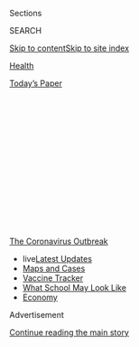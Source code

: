 <div id="app">

<div>

<div>

<div>

<div class="NYTAppHideMasthead css-1q2w90k e1suatyy0">

<div class="section css-ui9rw0 e1suatyy2">

<div class="css-eph4ug er09x8g0">

<div class="css-6n7j50">

</div>

<span class="css-1dv1kvn">Sections</span>

<div class="css-10488qs">

<span class="css-1dv1kvn">SEARCH</span>

</div>

[Skip to content](#site-content)[Skip to site
index](#site-index)

</div>

<div id="masthead-section-label" class="css-1wr3we4 eaxe0e00">

[Health](https://www.nytimes.com/section/health)

</div>

<div class="css-10698na e1huz5gh0">

</div>

</div>

<div id="masthead-bar-one" class="section hasLinks css-15hmgas e1csuq9d3">

<div class="css-uqyvli e1csuq9d0">

</div>

<div class="css-1uqjmks e1csuq9d1">

</div>

<div class="css-9e9ivx">

[](https://myaccount.nytimes.com/auth/login?response_type=cookie&client_id=vi)

</div>

<div class="css-1bvtpon e1csuq9d2">

[Today’s
Paper](https://www.nytimes.com/section/todayspaper)

</div>

</div>

</div>

</div>

<div data-aria-hidden="false">

<div id="site-content" data-role="main">

<div>

<div class="css-1aor85t" style="opacity:0.000000001;z-index:-1;visibility:hidden">

<div class="css-1hqnpie">

<div class="css-epjblv">

<span class="css-17xtcya">[Health](/section/health)</span><span class="css-x15j1o">|</span><span class="css-fwqvlz">A
New Entry in the Race for a Coronavirus Vaccine:
Hope</span>

</div>

<div class="css-k008qs">

<div class="css-1iwv8en">

<span class="css-18z7m18"></span>

<div>

</div>

</div>

<span class="css-1n6z4y">https://nyti.ms/2X82BLK</span>

<div class="css-1705lsu">

<div class="css-4xjgmj">

<div class="css-4skfbu" data-role="toolbar" data-aria-label="Social Media Share buttons, Save button, and Comments Panel with current comment count" data-testid="share-tools">

  - 
  - 
  - 
  - 
    
    <div class="css-6n7j50">
    
    </div>

  - 
  - 

</div>

</div>

</div>

</div>

</div>

</div>

<div id="NYT_TOP_BANNER_REGION" class="css-13pd83m">

<div>

<div id="styln-prism-menu-1592847958612" class="section interactive-content interactive-size-medium css-1edisqu">

<div class="css-17ih8de interactive-body">

<div id="scroll-container" class="css-1gj85ro">

[<span class="styln-title-wrap"><span class="css-1pje3qr">The
Coronavirus</span><span class="css-1pje3qr">
Outbreak</span></span>](https://www.nytimes.com/news-event/coronavirus?action=click&pgtype=Article&state=default&region=TOP_BANNER&context=storylines_menu)

  - <span class="css-kqxiym" data-emphasize="true">live</span>[Latest
    Updates](https://www.nytimes.com/2020/08/02/world/coronavirus-updates.html?action=click&pgtype=Article&state=default&region=TOP_BANNER&context=storylines_menu)
  - [Maps and
    Cases](https://www.nytimes.com/interactive/2020/us/coronavirus-us-cases.html?action=click&pgtype=Article&state=default&region=TOP_BANNER&context=storylines_menu)
  - [Vaccine
    Tracker](https://www.nytimes.com/interactive/2020/science/coronavirus-vaccine-tracker.html?action=click&pgtype=Article&state=default&region=TOP_BANNER&context=storylines_menu)
  - [What School May Look
    Like](https://www.nytimes.com/interactive/2020/07/29/us/schools-reopening-coronavirus.html?action=click&pgtype=Article&state=default&region=TOP_BANNER&context=storylines_menu)
  - [Economy](https://www.nytimes.com/live/2020/07/31/business/stock-market-today-coronavirus?action=click&pgtype=Article&state=default&region=TOP_BANNER&context=storylines_menu)

</div>

</div>

</div>

</div>

</div>

<div id="top-wrapper" class="css-1sy8kpn">

<div id="top-slug" class="css-l9onyx">

Advertisement

</div>

[Continue reading the main
story](#after-top)

<div class="ad top-wrapper" style="text-align:center;height:100%;display:block;min-height:250px">

<div id="top" class="place-ad" data-position="top" data-size-key="top">

</div>

</div>

<div id="after-top">

</div>

</div>

<div>

<div id="sponsor-wrapper" class="css-1hyfx7x">

<div id="sponsor-slug" class="css-19vbshk">

Supported by

</div>

[Continue reading the main
story](#after-sponsor)

<div id="sponsor" class="ad sponsor-wrapper" style="text-align:center;height:100%;display:block">

</div>

<div id="after-sponsor">

</div>

</div>

<div class="css-186x18t">

</div>

<div class="css-1vkm6nb ehdk2mb0">

# A New Entry in the Race for a Coronavirus Vaccine: Hope

</div>

Scientists are increasingly optimistic that a vaccine can be produced in
record time. But getting it manufactured and distributed will pose huge
challenges.

<div class="css-79elbk" data-testid="photoviewer-wrapper">

<div class="css-z3e15g" data-testid="photoviewer-wrapper-hidden">

</div>

<div class="css-1a48zt4 ehw59r15" data-testid="photoviewer-children">

![<span class="css-16f3y1r e13ogyst0" data-aria-hidden="true">Vaccine
vials in the Clinical Biomanufacturing Facility in Oxford,
Britain. </span><span class="css-cnj6d5 e1z0qqy90" itemprop="copyrightHolder"><span class="css-1ly73wi e1tej78p0">Credit...</span><span><span>Sean
Elias, via
Reuters</span></span></span>](https://static01.nyt.com/images/2020/05/19/science/19VIRUS-VACCINES1/19VIRUS-VACCINES1-articleLarge.jpg?quality=75&auto=webp&disable=upscale)

</div>

</div>

<div class="css-18e8msd">

<div class="css-otjvjh epjyd6m0">

<div class="css-nmf14i ey68jwv0" data-aria-hidden="true">

[![Carl
Zimmer](https://static01.nyt.com/images/2018/06/12/multimedia/author-carl-zimmer/author-carl-zimmer-thumbLarge.png
"Carl Zimmer")](https://www.nytimes.com/by/carl-zimmer)[![Knvul
Sheikh](https://static01.nyt.com/images/2020/01/03/reader-center/author-knvul-sheikh/author-knvul-sheikh-thumbLarge.png
"Knvul Sheikh")](https://www.nytimes.com/by/knvul-sheikh)[![Noah
Weiland](https://static01.nyt.com/images/2019/07/23/reader-center/author-noah-weiland/author-noah-weiland-thumbLarge.png
"Noah Weiland")](https://www.nytimes.com/by/noah-weiland)

</div>

<div class="css-1baulvz">

By [<span class="css-1baulvz" itemprop="name">Carl
Zimmer</span>](https://www.nytimes.com/by/carl-zimmer),
[<span class="css-1baulvz" itemprop="name">Knvul
Sheikh</span>](https://www.nytimes.com/by/knvul-sheikh) and
[<span class="css-1baulvz last-byline" itemprop="name">Noah
Weiland</span>](https://www.nytimes.com/by/noah-weiland)

</div>

</div>

  - 
    
    <div class="css-ld3wwf e16638kd2">
    
    Published May 20, 2020Updated July 1,
    2020
    
    </div>

  - 
    
    <div class="css-4xjgmj">
    
    <div class="css-pvvomx" data-role="toolbar" data-aria-label="Social Media Share buttons, Save button, and Comments Panel with current comment count" data-testid="share-tools">
    
      - 
      - 
      - 
      - 
        
        <div class="css-6n7j50">
        
        </div>
    
      - 
      - 
    
    </div>
    
    </div>

</div>

<div class="css-mdjrty">

[Leer en
español](https://www.nytimes.com/es/2020/05/22/espanol/ciencia-y-tecnologia/vacuna-coronavirus.html "Read in Spanish")

</div>

</div>

<div class="section meteredContent css-1r7ky0e" name="articleBody" itemprop="articleBody">

<div class="css-1fanzo5 StoryBodyCompanionColumn">

<div class="css-53u6y8">

In a medical research project nearly unrivaled in its ambition and
scope, volunteers worldwide are rolling up their sleeves to receive
experimental vaccines against the
[coronavirus](https://www.nytimes.com/2020/07/01/health/coronavirus-vaccine-trials.html)
— only months after the virus was identified.

</div>

</div>

<div>

</div>

<div class="css-1fanzo5 StoryBodyCompanionColumn">

<div class="css-53u6y8">

Companies like Inovio and Pfizer have begun early tests of candidates in
people to determine whether their
[vaccines](https://www.nytimes.com/2020/07/01/health/coronavirus-vaccine-trials.html)
are safe. Researchers at the University of Oxford in England are testing
vaccines in human subjects, too, and say they could have one ready for
emergency use as soon as September.

[Moderna on Monday announced encouraging
results](https://www.nytimes.com/2020/05/18/health/coronavirus-vaccine-moderna.html)
of a safety trial of its vaccine in eight volunteers. There were no
published data, but the news alone kindled hopes and sent the company’s
stock soaring.

</div>

</div>

<div class="css-1fanzo5 StoryBodyCompanionColumn">

<div class="css-53u6y8">

Animal studies have raised expectations, too. Researchers at Beth Israel
Deaconess Medical Center on Wednesday published research showing that a
prototype vaccine [effectively protected monkeys from infection with the
virus](https://www.nytimes.com/2020/05/20/health/coronavirus-vaccine-harvard.html).

The findings will pave the way to development of a human vaccine, said
the investigators. They have already partnered with Janssen, a division
of Johnson & Johnson.

In labs around the world, there is now cautious optimism that a
[coronavirus
vaccine](https://www.nytimes.com/2020/06/03/us/politics/coronavirus-vaccine-trump-moderna.html),
and perhaps more than one, will be ready sometime next year.

*\[*[*Follow our Live Coronavirus Vaccine
Tracker*](https://www.nytimes.com/interactive/2020/science/coronavirus-vaccine-tracker.html)*.\]*

Scientists are exploring not just one approach to creating the vaccine,
but at least four. So great is the urgency that they are combining trial
phases and shortening a process that usually takes years, sometimes more
than a decade.

The coronavirus itself has turned out to be clumsy prey, a stable
pathogen [unlikely to mutate significantly and dodge a
vaccine](https://www.nytimes.com/interactive/2020/04/30/science/coronavirus-mutations.html).

</div>

</div>

<div class="css-1fanzo5 StoryBodyCompanionColumn">

<div class="css-53u6y8">

“It’s an easier target, which is terrific news,” said Michael Farzan, a
virologist at Scripps Research in Jupiter, Fla.

An effective vaccine will be crucial to ending the pandemic, which has
sickened [at least 4.7 million worldwide and killed at
least 324,000](https://www.nytimes.com/interactive/2020/world/coronavirus-maps.html).
Widespread immunity would reopen the door to lives without social
distancing and face
masks.

<div id="NYT_MAIN_CONTENT_1_REGION" class="css-9tf9ac">

<div>

<div id="styln-covid-updates-world" class="section interactive-content interactive-size-medium css-1ftcdic">

<div class="css-17ih8de interactive-body">

<div id="styln-briefing-block" data-asset-id="QXJ0aWNsZTpueXQ6Ly9hcnRpY2xlLzhiMjRmNTQ0LWVhMmUtNTlmNC1hMDZiLTM0YWI3YTlmN2E4YQ==">

<div class="briefing-block-header-section">

# [Latest Updates: Global Coronavirus Outbreak](https://www.nytimes.com/2020/08/01/world/coronavirus-covid-19.html?action=click&pgtype=Article&state=default&region=MAIN_CONTENT_1&context=storylines_live_updates)

<div class="briefing-block-ts">

Updated 2020-08-02T17:52:35.962Z

</div>

</div>

  - [The U.S. reels as July cases more than double the total of any
    other
    month.](https://www.nytimes.com/2020/08/01/world/coronavirus-covid-19.html?action=click&pgtype=Article&state=default&region=MAIN_CONTENT_1&context=storylines_live_updates#link-34047410)
  - [Top U.S. officials work to break an impasse over the federal
    jobless
    benefit.](https://www.nytimes.com/2020/08/01/world/coronavirus-covid-19.html?action=click&pgtype=Article&state=default&region=MAIN_CONTENT_1&context=storylines_live_updates#link-780ec966)
  - [Its outbreak untamed, Melbourne goes into even greater
    lockdown.](https://www.nytimes.com/2020/08/01/world/coronavirus-covid-19.html?action=click&pgtype=Article&state=default&region=MAIN_CONTENT_1&context=storylines_live_updates#link-2bc8948)

<div class="briefing-block-footer">

<div class="briefing-block-footer-meta">

[See more
updates](https://www.nytimes.com/2020/08/01/world/coronavirus-covid-19.html?action=click&pgtype=Article&state=default&region=MAIN_CONTENT_1&context=storylines_live_updates)

</div>

<div class="briefing-block-briefinglinks">

<span>More live coverage:</span>
[Markets](https://www.nytimes.com/live/2020/07/31/business/stock-market-today-coronavirus?action=click&pgtype=Article&state=default&region=MAIN_CONTENT_1&context=storylines_live_updates)

</div>

</div>

</div>

</div>

</div>

</div>

</div>

“What people don’t realize is that normally vaccine development takes
many years, sometimes decades,” said Dr. Dan Barouch, a virologist at
Beth Israel Deaconess Medical Center in Boston who led the monkey
trials. “And so trying to compress the whole vaccine process into 12 to
18 months is really unheard-of.”

“If that happens, it will be the fastest vaccine development program
ever in history.”

</div>

</div>

<div>

</div>

<div class="css-1fanzo5 StoryBodyCompanionColumn">

<div class="css-53u6y8">

More than 100 research teams around the world are taking aim at the
virus from multiple angles.

Moderna’s vaccine is based on a relatively new mRNA technology that
delivers bits of the virus’s genes into human cells. The goal is for
cells to begin making a viral protein that the immune system recognizes
as foreign. The body builds defenses against that protein, priming
itself to attack if the actual coronavirus invades.

</div>

</div>

<div class="css-79elbk" data-testid="photoviewer-wrapper">

<div class="css-z3e15g" data-testid="photoviewer-wrapper-hidden">

</div>

<div class="css-1a48zt4 ehw59r15" data-testid="photoviewer-children">

![<span class="css-16f3y1r e13ogyst0" data-aria-hidden="true">Moderna’s
headquarters in Cambridge,
Mass.</span><span class="css-cnj6d5 e1z0qqy90" itemprop="copyrightHolder"><span class="css-1ly73wi e1tej78p0">Credit...</span><span>Tony
Luong for The New York
Times</span></span>](https://static01.nyt.com/images/2020/05/19/science/19VIRUS-VACCINES3/merlin_172650756_1b50e804-a091-4421-951a-4e8f58651288-articleLarge.jpg?quality=75&auto=webp&disable=upscale)

</div>

</div>

<div class="css-1fanzo5 StoryBodyCompanionColumn">

<div class="css-53u6y8">

Some vaccine makers, including Inovio, are developing vaccines based on
DNA variations of this approach.

</div>

</div>

<div class="css-1fanzo5 StoryBodyCompanionColumn">

<div class="css-53u6y8">

But the technology used by both companies has never produced a vaccine
approved for clinical use, let alone one that can be made in industrial
quantities. Moderna was criticized for making rosy predictions, based on
a handful of patients, without providing any scientific data.

Other research teams have turned to more traditional strategies.

Some scientists are using harmless viruses to deliver coronavirus genes
into cells, forcing them to produce proteins that may teach the immune
system to watch out for the coronavirus. CanSino Biologics, a company in
China, has begun human testing of a coronavirus vaccine that relies on
this approach, as has the University of Oxford team.

Other traditional approaches rely on fragments of a coronavirus protein
to make a vaccine, while some use killed, or inactivated, versions of
the whole coronavirus. In China, such vaccines have already entered
human trials.

Florian Krammer, a virologist at Icahn School of Medicine at Mount Sinai
in New York, predicted that at least 20 additional vaccine candidates
will make their way into clinical trials in the weeks to come.

“I’m not worried at all about it,” he said of the prospects for a new
vaccine.

Many of these vaccines will stumble as the trials progress. As more
people are inoculated, some candidates will fail to protect against the
virus, and side effects will become more apparent.

But from what scientists are learning about the coronavirus, it ought to
be a relatively easy target.

The coronavirus sports tempting targets on its surface, unique “spike”
proteins the pathogen needs to enter human cells. The immune system
readily learns to recognize these proteins, it appears, and to attack
them, killing the virus.

</div>

</div>

<div class="css-1fanzo5 StoryBodyCompanionColumn">

<div class="css-53u6y8">

Viruses can challenge vaccine makers by mutating rapidly, changing shape
so that antibodies that work on one viral strain fail on another.
Thankfully, [the new coronavirus seems to be a slow
mutator](https://www.nytimes.com/2020/05/06/health/coronavirus-mutation-transmission.html),
and a vaccine that proves effective in trials should work anywhere in
the
world.

</div>

</div>

<div class="css-1sngw6j">

[](https://www.nytimes.com/interactive/2020/04/30/science/coronavirus-mutations.html)

<div class="css-1eoytci">

![](https://static01.nyt.com/images/2020/04/29/us/coronavirus-mutations-promo-1588180690446/coronavirus-mutations-promo-1588180690446-articleLarge.jpg)

</div>

<div class="css-1rha1bf">

## How Coronavirus Mutates and Spreads

The virus has mutated. But that doesn’t mean it’s getting deadlier.

</div>

</div>

<div class="css-1fanzo5 StoryBodyCompanionColumn">

<div class="css-53u6y8">

When work on a coronavirus vaccine started, some researchers worried
that antibodies actually might worsen Covid-19, the illness caused by
the coronavirus. But in early studies, no serious risks have emerged.

“That doesn’t mean that there won’t be, but so far there hasn’t been any
indication, so I’m cautiously optimistic on that point,” said Dr. Alyson
Kelvin, a researcher at the Canadian Center for Vaccinology and
Dalhousie University.

## Scaling Up

Ensuring that vaccines are safe and effective demands large trials that
require careful planning and execution. If successful vaccines emerge
from those trials, someone’s going to have to make an awful lot of them.

Almost everyone on the planet is vulnerable to the new coronavirus. Each
person may need two doses of a new vaccine to receive protective
immunity. That’s 16 billion doses.

“When companies promise of delivering a vaccine in a year or less, I am
not sure what stage they are talking about,” said Akiko Iwasaki, an
immunobiologist at Yale University. “I doubt they are talking about
global distributions in billions of doses.”

</div>

</div>

<div class="css-1fanzo5 StoryBodyCompanionColumn">

<div class="css-53u6y8">

Manufacturing vaccines is profoundly more complex than manufacturing,
say, shoes or bicycles. Vaccines typically require large vats in which
their ingredients are grown, and these have to be maintained in sterile
conditions. Also, no factories have ever churned out millions of doses
of approved vaccines made with the cutting-edge technology being tested
by companies like Inovio and
Moderna.

<div id="NYT_MAIN_CONTENT_3_REGION" class="css-9tf9ac">

<div>

<div id="styln-prism-freeform-1594220623585" class="section interactive-content interactive-size-medium css-1ftcdic">

<div class="css-17ih8de interactive-body">

<div id="prism-freeform-block-62021" class="css-19mumt8" data-role="complementary" data-storyline="The Coronavirus Outbreak" data-truncated="true" tabindex="0">

<div class="css-a8d9oz">

<div class="css-eb027h">

[](https://www.nytimes.com/news-event/coronavirus?action=click&pgtype=Article&state=default&region=MAIN_CONTENT_3&context=storylines_faq)

### The Coronavirus Outbreak ›

#### Frequently Asked Questions

Updated July 27, 2020

  - #### Should I refinance my mortgage?
    
      - [It could be a good
        idea,](https://www.nytimes.com/article/coronavirus-money-unemployment.html?action=click&pgtype=Article&state=default&region=MAIN_CONTENT_3&context=storylines_faq)
        because mortgage rates have [never been
        lower.](https://www.nytimes.com/2020/07/16/business/mortgage-rates-below-3-percent.html?action=click&pgtype=Article&state=default&region=MAIN_CONTENT_3&context=storylines_faq)
        Refinancing requests have pushed mortgage applications to some
        of the highest levels since 2008, so be prepared to get in line.
        But defaults are also up, so if you’re thinking about buying a
        home, be aware that some lenders have tightened their standards.

  - #### What is school going to look like in September?
    
      - It is unlikely that many schools will return to a normal
        schedule this fall, requiring the grind of [online
        learning](https://www.nytimes.com/2020/06/05/us/coronavirus-education-lost-learning.html?action=click&pgtype=Article&state=default&region=MAIN_CONTENT_3&context=storylines_faq),
        [makeshift child
        care](https://www.nytimes.com/2020/05/29/us/coronavirus-child-care-centers.html?action=click&pgtype=Article&state=default&region=MAIN_CONTENT_3&context=storylines_faq)
        and [stunted
        workdays](https://www.nytimes.com/2020/06/03/business/economy/coronavirus-working-women.html?action=click&pgtype=Article&state=default&region=MAIN_CONTENT_3&context=storylines_faq)
        to continue. California’s two largest public school districts —
        Los Angeles and San Diego — said on July 13, that [instruction
        will be remote-only in the
        fall](https://www.nytimes.com/2020/07/13/us/lausd-san-diego-school-reopening.html?action=click&pgtype=Article&state=default&region=MAIN_CONTENT_3&context=storylines_faq),
        citing concerns that surging coronavirus infections in their
        areas pose too dire a risk for students and teachers. Together,
        the two districts enroll some 825,000 students. They are the
        largest in the country so far to abandon plans for even a
        partial physical return to classrooms when they reopen in
        August. For other districts, the solution won’t be an
        all-or-nothing approach. [Many
        systems](https://bioethics.jhu.edu/research-and-outreach/projects/eschool-initiative/school-policy-tracker/),
        including the nation’s largest, New York City, are devising
        [hybrid
        plans](https://www.nytimes.com/2020/06/26/us/coronavirus-schools-reopen-fall.html?action=click&pgtype=Article&state=default&region=MAIN_CONTENT_3&context=storylines_faq)
        that involve spending some days in classrooms and other days
        online. There’s no national policy on this yet, so check with
        your municipal school system regularly to see what is happening
        in your community.

  - #### Is the coronavirus airborne?
    
      - The coronavirus [can stay aloft for hours in tiny droplets in
        stagnant
        air](https://www.nytimes.com/2020/07/04/health/239-experts-with-one-big-claim-the-coronavirus-is-airborne.html?action=click&pgtype=Article&state=default&region=MAIN_CONTENT_3&context=storylines_faq),
        infecting people as they inhale, mounting scientific evidence
        suggests. This risk is highest in crowded indoor spaces with
        poor ventilation, and may help explain super-spreading events
        reported in meatpacking plants, churches and restaurants. [It’s
        unclear how often the virus is
        spread](https://www.nytimes.com/2020/07/06/health/coronavirus-airborne-aerosols.html?action=click&pgtype=Article&state=default&region=MAIN_CONTENT_3&context=storylines_faq)
        via these tiny droplets, or aerosols, compared with larger
        droplets that are expelled when a sick person coughs or sneezes,
        or transmitted through contact with contaminated surfaces, said
        Linsey Marr, an aerosol expert at Virginia Tech. Aerosols are
        released even when a person without symptoms exhales, talks or
        sings, according to Dr. Marr and more than 200 other experts,
        who [have outlined the evidence in an open letter to the World
        Health
        Organization](https://academic.oup.com/cid/article/doi/10.1093/cid/ciaa939/5867798).

  - #### What are the symptoms of coronavirus?
    
      - Common symptoms [include fever, a dry cough, fatigue and
        difficulty breathing or shortness of
        breath.](https://www.nytimes.com/article/symptoms-coronavirus.html?action=click&pgtype=Article&state=default&region=MAIN_CONTENT_3&context=storylines_faq)
        Some of these symptoms overlap with those of the flu, making
        detection difficult, but runny noses and stuffy sinuses are less
        common. [The C.D.C. has
        also](https://www.nytimes.com/2020/04/27/health/coronavirus-symptoms-cdc.html?action=click&pgtype=Article&state=default&region=MAIN_CONTENT_3&context=storylines_faq)
        added chills, muscle pain, sore throat, headache and a new loss
        of the sense of taste or smell as symptoms to look out for. Most
        people fall ill five to seven days after exposure, but symptoms
        may appear in as few as two days or as many as 14 days.

  - #### Does asymptomatic transmission of Covid-19 happen?
    
      - So far, the evidence seems to show it does. A widely cited
        [paper](https://www.nature.com/articles/s41591-020-0869-5)
        published in April suggests that people are most infectious
        about two days before the onset of coronavirus symptoms and
        estimated that 44 percent of new infections were a result of
        transmission from people who were not yet showing symptoms.
        Recently, a top expert at the World Health Organization stated
        that transmission of the coronavirus by people who did not have
        symptoms was “very rare,” [but she later walked back that
        statement.](https://www.nytimes.com/2020/06/09/world/coronavirus-updates.html?action=click&pgtype=Article&state=default&region=MAIN_CONTENT_3&context=storylines_faq#link-1f302e21)

<div id="styln-survey-component-62021" class="styln-survey-component" data-surveyname="faq" data-surveystoryline="coronavirus">

</div>

</div>

<div class="css-6mllg9">

</div>

<div class="css-pmm6ed">

<span class="css-5gimkt"></span>

</div>

</div>

</div>

</div>

</div>

</div>

</div>

Facilities have sprung up in recent years to make viral-vector vaccines,
including a Johnson & Johnson plant in the Netherlands. But meeting
pandemic demand would be an enormous challenge. Manufacturers have the
most experience mass-producing inactivated vaccines, made with killed
viruses, so this type may be the easiest to produce in large
quantities.

</div>

</div>

<div class="css-79elbk" data-testid="photoviewer-wrapper">

<div class="css-z3e15g" data-testid="photoviewer-wrapper-hidden">

</div>

<div class="css-1a48zt4 ehw59r15" data-testid="photoviewer-children">

<div class="css-1xdhyk6 erfvjey0">

<span class="css-1ly73wi e1tej78p0">Image</span>

<div class="css-zjzyr8">

<div data-testid="lazyimage-container" style="height:257.77777777777777px">

</div>

</div>

</div>

<span class="css-16f3y1r e13ogyst0" data-aria-hidden="true">A
participant in the first phase of Inovio’s vaccine trial receiving an
injection in Kansas City, Mo., last
month.</span><span class="css-cnj6d5 e1z0qqy90" itemprop="copyrightHolder"><span class="css-1ly73wi e1tej78p0">Credit...</span><span>Center
for Pharmaceutical Research, via Associated Press</span></span>

</div>

</div>

<div class="css-1fanzo5 StoryBodyCompanionColumn">

<div class="css-53u6y8">

But there cannot be just one vaccine. If that were to happen, the
company that made it would have no chance of meeting the world’s demand.

“The hope is that they will all, at some level, be effective, and
certainly that’s important because we need more than just one,” said
Emilio Emini, a director of the vaccine program at the Bill and Melinda
Gates Foundation, which is providing financial support to many competing
vaccine efforts.

As part of a public-private partnership the White House calls Operation
Warp Speed, the Trump administration has promised to design a kind of
parallel manufacturing track to run alongside the clinical trials,
building up capacity well before trials are concluded, in hopes that one
or more vaccines could be distributed immediately upon approval.

President Trump said on Friday that the goal of the project was to
distribute a vaccine “prior to the end of the year.” To do that, Mr.
Trump is relying on the Defense Department to manage the manufacturing
logistics related to vaccine development.

</div>

</div>

<div class="css-1fanzo5 StoryBodyCompanionColumn">

<div class="css-53u6y8">

But in an interview on Thursday, Gen. Gustave F. Perna, who will manage
the manufacturing logistics, said discussions about the equipment and
facilities needed for production were just beginning.

He described his work as a “math problem”: how to get 300 million doses
of a vaccine that doesn’t yet exist to Americans — by January.

***\[*[*Like the Science Times page on
Facebook.*](http://on.fb.me/1paTQ1h)** ****** *| Sign up for the*
**[*Science Times newsletter.*](http://nyti.ms/1MbHaRU)*\]***

Finding the supplies and planning their distribution would occur at the
same time, he said. “I need to have syringes,” General Perna said. “I
need to have wipes, right? I need to have Band-Aids. I need to have the
vaccine.”

He added: “Now, how am I going to distribute it? What is it going to be
distributed in? What do I need to order now to make sure I have the
distribution capability? The small bottles, the trucks.”

Dr. Amesh Adalja, an infectious disease physician and senior scholar at
the Johns Hopkins University Center for Health Security, said that
seemingly minor aspects of production and distribution could complicate
progress later on.

“This is on a scale we’ve never seen since the polio vaccine,” he said.
“It’s the little things like the syringes, the needles, the glass
vials. All of that has to be thought about. You don’t want something
that seems so simple to be the bottleneck in your vaccination program.”

A coronavirus vaccine doesn’t yet exist, but already there are questions
about who will be able to afford it.

</div>

</div>

<div class="css-1fanzo5 StoryBodyCompanionColumn">

<div class="css-53u6y8">

At the World Health Assembly meeting this week, a proposal from the
European Union [was adopted recommending a voluntary patent
pool](https://www.reuters.com/article/us-health-coronavirus-who-resolution/eu-resolution-on-pandemic-adopted-at-who-assembly-official-idUSKBN22V1RS),
which would put pressure on companies to give up their monopolies on
vaccines they’ve developed.

Oxfam, an international charity, has published an open letter from 140
world leaders and experts calling for a “people’s vaccine,” which would
be “made available for all people, in all countries, free of charge.”

“These vaccines have to be a public good,” said Helen Clark, a former
prime minister of New Zealand, who signed the letter. “We’re not safe
till everyone is safe.”

Sui-Lee Wee contributed reporting from Singapore.

</div>

</div>

<div>

</div>

</div>

<div>

</div>

<div>

</div>

<div>

</div>

<div>

<div id="bottom-wrapper" class="css-1ede5it">

<div id="bottom-slug" class="css-l9onyx">

Advertisement

</div>

[Continue reading the main
story](#after-bottom)

<div id="bottom" class="ad bottom-wrapper" style="text-align:center;height:100%;display:block;min-height:90px">

</div>

<div id="after-bottom">

</div>

</div>

</div>

</div>

</div>

## Site Index

<div>

</div>

## Site Information Navigation

  - [© <span>2020</span> <span>The New York Times
    Company</span>](https://help.nytimes.com/hc/en-us/articles/115014792127-Copyright-notice)

<!-- end list -->

  - [NYTCo](https://www.nytco.com/)
  - [Contact
    Us](https://help.nytimes.com/hc/en-us/articles/115015385887-Contact-Us)
  - [Work with us](https://www.nytco.com/careers/)
  - [Advertise](https://nytmediakit.com/)
  - [T Brand Studio](http://www.tbrandstudio.com/)
  - [Your Ad
    Choices](https://www.nytimes.com/privacy/cookie-policy#how-do-i-manage-trackers)
  - [Privacy](https://www.nytimes.com/privacy)
  - [Terms of
    Service](https://help.nytimes.com/hc/en-us/articles/115014893428-Terms-of-service)
  - [Terms of
    Sale](https://help.nytimes.com/hc/en-us/articles/115014893968-Terms-of-sale)
  - [Site
    Map](https://spiderbites.nytimes.com)
  - [Help](https://help.nytimes.com/hc/en-us)
  - [Subscriptions](https://www.nytimes.com/subscription?campaignId=37WXW)

</div>

</div>

</div>

</div>
